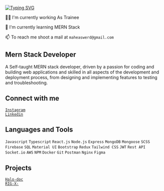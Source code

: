 <!-- ![image](https://github.com/maheswar-dileep/maheswar-dileep/assets/107355759/da0b0804-4c38-4e00-819c-5fd275f0e50f) -->

[![Typing SVG](https://readme-typing-svg.demolab.com?font=Fira+Code&weight=600&size=28&duration=4000&pause=300&color=00E19BED&width=435&lines=Maheswar+Dileep+;Mern+Stack+Developer;Geeky)](https://github.com/maheswar-dileep)

👩‍💻 I'm currently working As Trainee

🧠 I'm currently learning MERN Stack

📫 To reach me shoot a mail at `maheaswerd@gmail.com`

## Mern Stack Developer

A Self-taught MERN stack developer, driven by a passion for coding and building web applications and skilled in all aspects of the development and deployment process, from designing and implementing features to testing and troubleshooting.

## Connect with me

[`Instagram`](https://www.instagram.com/maheswar_dileep/)
<br>
[`Linkedin`](https://www.linkedin.com/in/maheswar-dileep-9b3247234/)

## Languages and Tools

`Javascript` `Typescript` `React.js` `Node.js` `Express` `MongoDB` `Mongoose` `SCSS` `Firebase` `SQL` `Material UI` `Bootstrap` `Redux` `Tailwind CSS` `JWT` `Rest API` `Socket.io` `AWS` `NPM` `Docker` `Git` `Postman` `Nginx` `Figma`

## Projects

[`Halo-doc`](https://github.com/maheswar-dileep/Halo-Doc-Server)
<br>
[`RIG-X-`](https://github.com/maheswar-dileep/RIG-X-)
